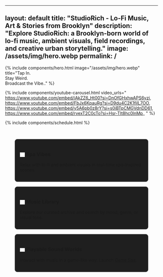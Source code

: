 
---
layout: default
title: "StudioRich - Lo-Fi Music, Art & Stories from Brooklyn"
description: "Explore StudioRich: a Brooklyn-born world of lo-fi music, ambient visuals, field recordings, and creative urban storytelling."
image: /assets/img/hero.webp
permalink: /
---

{% include components/hero.html 
  image="/assets/img/hero.webp" 
  title="Tap In.<br>Stay Weird.<br>Broadcast the Vibe.." %}

<!-- Stream Banner and Features go here -->
{% include components/youtube-carousel.html video_urls="
https://www.youtube.com/embed/iAkZZ6_Ht00?si=DnOfGHxhwAPS6yzj, 
https://www.youtube.com/embed/FbJx6KpauRg?si=D9du4C2K1filL7OO,
https://www.youtube.com/embed/y5A6pb0z8rY?si=s0iBTpCMGVdnDD61,
https://www.youtube.com/embed/rvexT2C0cTo?si=Hsr-TIt8hc0lnMp_
" %}

{% include components/schedule.html %}

<!-- Feature Sections -->
<section class="features">
  <div class="feature">
    <h3>
      <img src="/assets/icons/zenstones.svg" alt="Spa icon" style="width: 1em; vertical-align: middle;" />
      Spa Vibes
    </h3>
    <p>Relax with lo-fi and ambient visuals in real-time spa-inspired scenes.</p>
  </div>
  <div class="feature">
    <h3>
      <img src="/assets/icons/musiclibrary.svg" alt="Music library icon" style="width: 1em; vertical-align: middle;" />
      Music Library
    </h3>
    <p>Explore our curated archive and search by mood, genre, or visual tone.</p>
  </div>
  <div class="feature">
    <h3>
      <img src="/assets/icons/gamecontroller.svg" alt="Game controller icon" style="width: 1em; vertical-align: middle;" />
      Playable Sound Worlds
    </h3>
    <p>Interact with music in a game-like way. Launch <a href="https://games.studiorich.shop">Game Spa</a>.</p>
  </div>
</section>
<style>
  .stream {
    background: #0A0A0A;
    text-align: center;
    padding: 1.5rem;
  }
  .features {
    display: grid;
    grid-template-columns: repeat(auto-fit, minmax(250px, 1fr));
    gap: 1rem;
    padding: 2rem;
  }
  .feature {
    background: #1f1f1f;
    padding: 1rem;
    border: 1px solid #333;
    border-radius: 8px;
  }

</style>
